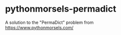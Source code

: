# pythonmorsels-permadict
A solution to the "PermaDict" problem from https://www.pythonmorsels.com/
